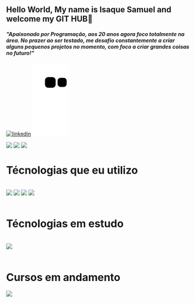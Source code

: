 ## Hello World, My name is Isaque Samuel and welcome my GIT HUB👋

##### "Apaixonado por Programação, aos 20 anos agora foco totalmente na área. No prazer ao ser testado, me desafio constantemente a criar alguns pequenos projetos no momento, com foco a criar grandes coisas no futuro!"

[![linkedin](https://img.shields.io/badge/LinkedIn-0077B5?style=for-the-badge&logo=linkedin&logoColor=white)](http://www.linkedin.com/in/isaque-cardoso-628881250)
![snake gif](https://github.com/DeveloperIsaque/DeveloperIsaque/blob/output/github-contribution-grid-snake.svg)

<div>
    <img height="180 px" src="https://github-readme-stats.vercel.app/api?username=DeveloperIsaque&theme=transparent&bg_color=000&border_color=30A3DC&show_icons=true&icon_color=30A3DC&title_color=E94D5F&text_color=FFF"/>
    <img height="180 px" src="https://github-readme-stats-git-masterrstaa-rickstaa.vercel.app/api/top-langs/?username=DeveloperIsaque&bg_color=000&border_color=30A3DC&title_color=E94D5F&text_color=FFF"/>
    <img height="180 px" src="https://streak-stats.demolab.com/?user=DeveloperIsaque&theme=dark&background=000&border=30A3DC&dates=FFF"/>
</div>

<h1> Técnologias que eu utilizo </h1>

<div style="display: inline_block"> <br/>
    <img heigth="75px" width="75px" src="https://cdn.jsdelivr.net/gh/devicons/devicon@latest/icons/html5/html5-original.svg"/>
    <img heigth="75px" width="75px" src="https://cdn.jsdelivr.net/gh/devicons/devicon@latest/icons/css3/css3-original.svg"/>
    <img heigth="75px" width="75px" src="https://cdn.jsdelivr.net/gh/devicons/devicon@latest/icons/javascript/javascript-original.svg"/>
    <img Heigth="75px" width="75px" src="https://cdn.jsdelivr.net/gh/devicons/devicon@latest/icons/c/c-original.svg"/>
</div> <br/>

<h1> Técnologias em estudo </h1>

<div style="display: inline_block"> <br/>
    <img Heigth="75px" width="75px" src="https://cdn.jsdelivr.net/gh/devicons/devicon@latest/icons/c/c-original.svg"/>
</div> <br/>

<h1>Cursos em andamento</h1>

<div>
    <img heigth="100px" width="100px" src="https://cs50.gallerycdn.vsassets.io/extensions/cs50/ddb50/1.1.2/1691002683906/Microsoft.VisualStudio.Services.Icons.Default"/>
</div>
